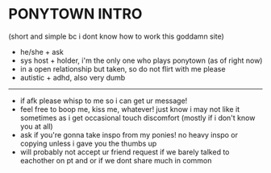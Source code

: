 # PONYTOWN INTRO

(short and simple bc i dont know how to work this goddamn site)

- he/she + ask
- sys host + holder, i'm the only one who plays ponytown (as of right now)
- in a open relationship but taken, so do not flirt with me please
- autistic + adhd, also very dumb
----
- if afk please whisp to me so i can get ur message!
- feel free to boop me, kiss me, whatever! just know i may not like it sometimes as i get occasional touch discomfort (mostly if i don't know you at all)
- ask if you're gonna take inspo from my ponies! no heavy inspo or copying unless i gave you the thumbs up
- will probably not accept ur friend request if we barely talked to eachother on pt and or if we dont share much in common
